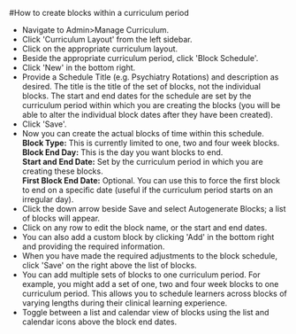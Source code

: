 #How to create blocks within a curriculum period
* Navigate to Admin>Manage Curriculum.
* Click 'Curriculum Layout' from the left sidebar.
* Click on the appropriate curriculum layout.
* Beside the appropriate curriculum period, click 'Block Schedule'.  
* Click 'New' in the bottom right.  
* Provide a Schedule Title (e.g. Psychiatry Rotations) and description as desired.  The title is the title of the set of blocks, not the individual blocks. The start and end dates for the schedule are set by the curriculum period within which you are creating the blocks (you will be able to alter the individual block dates after they have been created).  
* Click 'Save'.  
* Now you can create the actual blocks of time within this schedule.  
**Block Type:** This is currently limited to one, two and four week blocks.  
**Block End Day:** This is the day you want blocks to end.  
**Start and End Date:** Set by the curriculum period in which you are creating these blocks.  
**First Block End Date:** Optional.  You can use this to force the first block to end on a specific date (useful if the curriculum period starts on an irregular day).  
* Click the down arrow beside Save and select Autogenerate Blocks; a list of blocks will appear.  
* Click on any row to edit the block name, or the start and end dates.    
* You can also add a custom block by clicking 'Add' in the bottom right and providing the required information.  
* When you have made the required adjustments to the block schedule, click 'Save' on the right above the list of blocks.  
* You can add multiple sets of blocks to one curriculum period.  For example, you might add a set of one, two and four week blocks to one curriculum period.  This allows you to schedule learners across blocks of varying lengths during their clinical learning experience.  
* Toggle between a list and calendar view of blocks using the list and calendar icons above the block end dates.  
